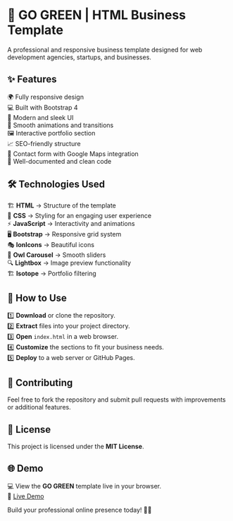 # 🌿 GO GREEN | HTML Business Template

A professional and responsive business template designed for web development agencies, startups, and businesses.

## ✨ Features
🌍 Fully responsive design  
💻 Built with Bootstrap 4  
🎨 Modern and sleek UI  
🚀 Smooth animations and transitions  
🖼 Interactive portfolio section  
📈 SEO-friendly structure  
📧 Contact form with Google Maps integration  
📜 Well-documented and clean code  

## 🛠 Technologies Used
🏗 **HTML** → Structure of the template  
🎨 **CSS** → Styling for an engaging user experience  
⚡ **JavaScript** → Interactivity and animations  
🖥 **Bootstrap** → Responsive grid system  
🎭 **IonIcons** → Beautiful icons  
🦉 **Owl Carousel** → Smooth sliders  
🔍 **Lightbox** → Image preview functionality  
🏗 **Isotope** → Portfolio filtering  

## 🚀 How to Use
1️⃣ **Download** or clone the repository.  
2️⃣ **Extract** files into your project directory.  
3️⃣ **Open** `index.html` in a web browser.  
4️⃣ **Customize** the sections to fit your business needs.  
5️⃣ **Deploy** to a web server or GitHub Pages.  

## 🤝 Contributing
Feel free to fork the repository and submit pull requests with improvements or additional features.

## 📜 License
This project is licensed under the **MIT License**.

## 🌐 Demo
💻 View the **GO GREEN** template live in your browser.  
🔗 [Live Demo](https://LakshmiPriyaRajaram/github.io.Web-development-company-website)

Build your professional online presence today! 🌿🚀

